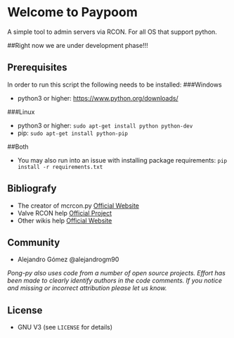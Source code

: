 # Welcome to Paypoom
A simple tool to admin servers via RCON. For all OS that support python.

##Right now we are under development phase!!!

## Prerequisites
In order to run this script the following needs to be installed:
###Windows
 - python3 or higher: https://www.python.org/downloads/

###Linux
 - python3 or higher: `sudo apt-get install python python-dev`
 - pip: `sudo apt-get install python-pip`

##Both
- You may also run into an issue with installing package requirements:
   `pip install -r requirements.txt`

## Bibliografy
- The creator of mcrcon.py [Official Website](https://github.com/barneygale/MCRcon)
- Valve RCON help [Official Project](https://developer.valvesoftware.com/wiki/Source_RCON_Protocol)
- Other wikis help [Official Website](http://wiki.vg/RCON)

## Community

- Alejandro Gómez @alejandrogm90

*Pong-py also uses code from a number of open source projects. Effort has been made to clearly identify authors in the code comments. If you notice and missing or incorrect attribution please let us know.*

## License

* GNU V3 (see `LICENSE` for details)
